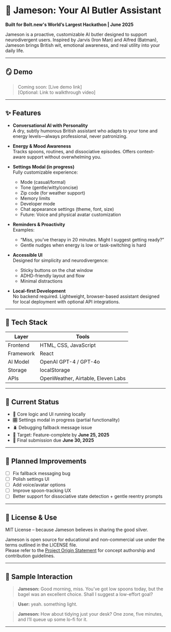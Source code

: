 # 🧠 Jameson: Your AI Butler Assistant

**Built for Bolt.new's World’s Largest Hackathon | June 2025**

Jameson is a proactive, customizable AI butler designed to support neurodivergent users. Inspired by Jarvis (Iron Man) and Alfred (Batman), Jameson brings British wit, emotional awareness, and real utility into your daily life.

---

## 🪞 Demo

> Coming soon: [Live demo link]  
> [Optional: Link to walkthrough video]

---

## ✨ Features

- **Conversational AI with Personality**  
  A dry, subtly humorous British assistant who adapts to your tone and energy levels—always professional, never patronizing.

- **Energy & Mood Awareness**  
  Tracks spoons, routines, and dissociative episodes. Offers context-aware support without overwhelming you.

- **Settings Modal (in progress)**  
  Fully customizable experience:
  - Mode (casual/formal)
  - Tone (gentle/witty/concise)
  - Zip code (for weather support)
  - Memory limits
  - Developer mode
  - Chat appearance settings (theme, font, size)
  - Future: Voice and physical avatar customization

- **Reminders & Proactivity**  
  Examples:
  - “Miss, you’ve therapy in 20 minutes. Might I suggest getting ready?”
  - Gentle nudges when energy is low or task-switching is hard

- **Accessible UI**  
  Designed for simplicity and neurodivergence:
  - Sticky buttons on the chat window
  - ADHD-friendly layout and flow
  - Minimal distractions

- **Local-first Development**  
  No backend required. Lightweight, browser-based assistant designed for local deployment with optional API integrations.

---

## 🧱 Tech Stack

| Layer        | Tools                              |
|--------------|-------------------------------------|
| Frontend     | HTML, CSS, JavaScript               |
| Framework    | React |
| AI Model     | OpenAI GPT-4 / GPT-4o               |
| Storage      | localStorage                        |
| APIs         |  OpenWeather, Airtable, Eleven Labs |

---

## 🧪 Current Status

- 🔧 Core logic and UI running locally
- 🎛️ Settings modal in progress (partial functionality)
- 🪲 Debugging fallback message issue
- 🎯 Target: Feature-complete by **June 25, 2025**
- 🏁 Final submission due **June 30, 2025**

---

## 🧩 Planned Improvements

- [ ] Fix fallback messaging bug
- [ ] Polish settings UI
- [ ] Add voice/avatar options
- [ ] Improve spoon-tracking UX
- [ ] Better support for dissociative state detection + gentle reentry prompts

---


## 📄 License & Use

MIT License – because Jameson believes in sharing the good silver.

Jameson is open source for educational and non-commercial use under the terms outlined in the LICENSE file.  
Please refer to the [Project Origin Statement](./Jameson_Project_Origin_Statement.md) for concept authorship and contribution guidelines.


---

## 💬 Sample Interaction

> **Jameson:** Good morning, miss. You’ve got low spoons today, but the bagel was an excellent choice. Shall I suggest a low-effort goal?

> **User:** yeah. something light.

> **Jameson:** How about tidying just your desk? One zone, five minutes, and I’ll queue up some lo-fi for it.

---




